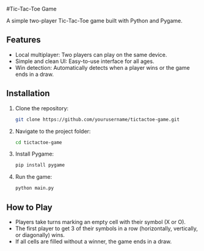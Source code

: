 #Tic-Tac-Toe Game

A simple two-player Tic-Tac-Toe game built with Python and Pygame.

## Features
- Local multiplayer: Two players can play on the same device.
- Simple and clean UI: Easy-to-use interface for all ages.
- Win detection: Automatically detects when a player wins or the game ends in a draw.

## Installation

1. Clone the repository:
    ```bash
    git clone https://github.com/yourusername/tictactoe-game.git
    ```

2. Navigate to the project folder:
    ```bash
    cd tictactoe-game
    ```

3. Install Pygame:
    ```bash
    pip install pygame
    ```

4. Run the game:
    ```bash
    python main.py
    ```

## How to Play

- Players take turns marking an empty cell with their symbol (X or O).
- The first player to get 3 of their symbols in a row (horizontally, vertically, or diagonally) wins.
- If all cells are filled without a winner, the game ends in a draw.
